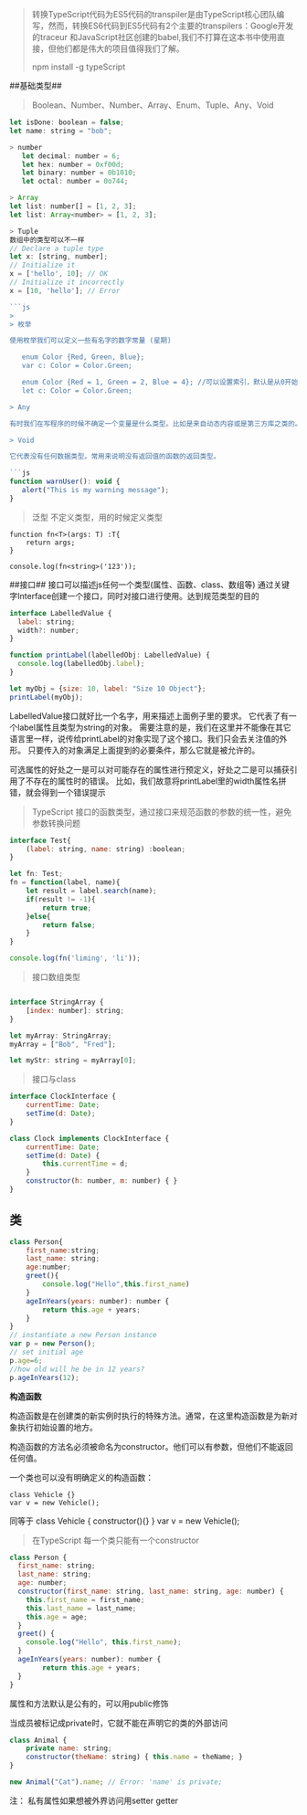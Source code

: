 > 转换TypeScript代码为ES5代码的transpiler是由TypeScript核心团队编写，然而，转换ES6代码到ES5代码有2个主要的transpilers：Google开发的traceur
> 和JavaScript社区创建的babel,我们不打算在这本书中使用直接，但他们都是伟大的项目值得我们了解。
> 
> npm install -g  typeScript


##基础类型##
> Boolean、Number、Number、Array、Enum、Tuple、Any、Void
 ```js
let isDone: boolean = false;	
let name: string = "bob";

> number
    let decimal: number = 6;
    let hex: number = 0xf00d;
    let binary: number = 0b1010;
    let octal: number = 0o744;

> Array
let list: number[] = [1, 2, 3];
let list: Array<number> = [1, 2, 3];

> Tuple
数组中的类型可以不一样
// Declare a tuple type
let x: [string, number];
// Initialize it
x = ['hello', 10]; // OK
// Initialize it incorrectly
x = [10, 'hello']; // Error

```js
> 
> 枚举 

使用枚举我们可以定义一些有名字的数字常量 (星期)

    enum Color {Red, Green, Blue};
    var c: Color = Color.Green;

	enum Color {Red = 1, Green = 2, Blue = 4}; //可以设置索引，默认是从0开始的
	let c: Color = Color.Green;

> Any

有时我们在写程序的时候不确定一个变量是什么类型。比如是来自动态内容或是第三方库之类的。此时我们可以用:any说明符，让这个变量跳过编译时类型检查。

> Void

它代表没有任何数据类型。常用来说明没有返回值的函数的返回类型。

```js
function warnUser(): void {
    alert("This is my warning message");
}
```

> 泛型
   不定义类型，用的时候定义类型

    function fn<T>(args: T) :T{
    	return args;
    }
    
    console.log(fn<string>('123'));


##接口##
接口可以描述js任何一个类型(属性、函数、class、数组等)
通过关键字Interface创建一个接口，同时对接口进行使用。达到规范类型的目的

```js
interface LabelledValue {
  label: string;
  width?: number;
}

function printLabel(labelledObj: LabelledValue) {
  console.log(labelledObj.label);
}

let myObj = {size: 10, label: "Size 10 Object"};
printLabel(myObj);
```

LabelledValue接口就好比一个名字，用来描述上面例子里的要求。 它代表了有一个label属性且类型为string的对象。 需要注意的是，我们在这里并不能像在其它语言里一样，说传给printLabel的对象实现了这个接口。我们只会去关注值的外形。 只要传入的对象满足上面提到的必要条件，那么它就是被允许的。

可选属性的好处之一是可以对可能存在的属性进行预定义，好处之二是可以捕获引用了不存在的属性时的错误。 比如，我们故意将printLabel里的width属性名拼错，就会得到一个错误提示


>  TypeScript 接口的函数类型，通过接口来规范函数的参数的统一性，避免参数转换问题

```js
interface Test{
    (label: string, name: string) :boolean;
}

let fn: Test;
fn = function(label, name){
    let result = label.search(name);
    if(result != -1){
        return true;
    }else{
        return false;
    }
}

console.log(fn('liming', 'li'));
```
> 
> 接口数组类型

```js

interface StringArray {
    [index: number]: string;
}

let myArray: StringArray;
myArray = ["Bob", "Fred"];

let myStr: string = myArray[0];

```

> 接口与class

```js
interface ClockInterface {
    currentTime: Date;
    setTime(d: Date);
}

class Clock implements ClockInterface {
    currentTime: Date;
    setTime(d: Date) {
        this.currentTime = d;
    }
    constructor(h: number, m: number) { }
}
```


## **类** ##

```js
class Person{
    first_name:string;
    last_name: string;
    age:number;
    greet(){
        console.log("Hello",this.first_name) 
    }
    ageInYears(years: number): number {
        return this.age + years;
    }
}
// instantiate a new Person instance
var p = new Person();
// set initial age
p.age=6;
//how old will he be in 12 years?
p.ageInYears(12);

```

**构造函数**

构造函数是在创建类的新实例时执行的特殊方法。通常，在这里构造函数是为新对象执行初始设置的地方。

构造函数的方法名必须被命名为constructor。他们可以有参数，但他们不能返回任何值。

一个类也可以没有明确定义的构造函数：
    
    class Vehicle {}
    var v = new Vehicle();

同等于
	class Vehicle {
	    constructor(){}
	}
	var v = new Vehicle();


> 在TypeScript 每一个类只能有一个constructor


```js
class Person {
  first_name: string;
  last_name: string;
  age: number;
  constructor(first_name: string, last_name: string, age: number) {
    this.first_name = first_name;
    this.last_name = last_name;
    this.age = age;
  }
  greet() {
    console.log("Hello", this.first_name);
  }
  ageInYears(years: number): number {
        return this.age + years;
  }
}
```

属性和方法默认是公有的，可以用public修饰

当成员被标记成private时，它就不能在声明它的类的外部访问

```js
class Animal {
    private name: string;
    constructor(theName: string) { this.name = theName; }
}

new Animal("Cat").name; // Error: 'name' is private;
```
注： 私有属性如果想被外界访问用setter getter















